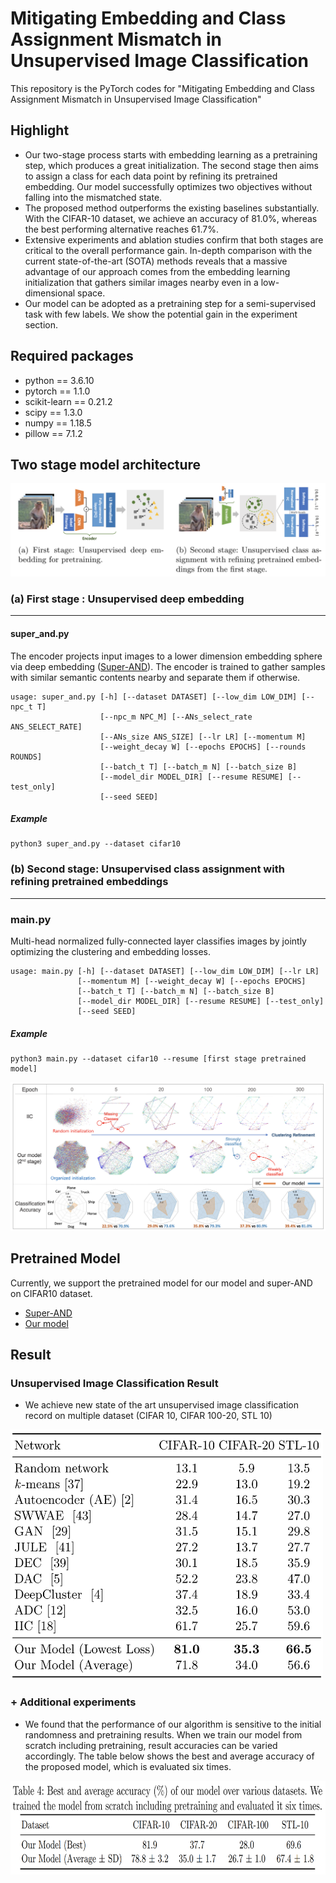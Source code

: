 # Mitigating Embedding and Class Assignment Mismatch in Unsupervised Image Classification #
This repository is the PyTorch codes for "Mitigating Embedding and Class Assignment Mismatch in Unsupervised Image Classification"
## Highlight ##
* Our two-stage process starts with embedding learning as a pretraining step, which produces a great initialization. The second stage then aims to assign a class for each data point by refining its pretrained embedding. Our model successfully optimizes two objectives without falling into the mismatched state.
* The proposed method outperforms the existing baselines substantially. With the CIFAR-10 dataset, we achieve an accuracy of 81.0%, whereas the best performing alternative reaches 61.7%.
* Extensive experiments and ablation studies confirm that both stages are critical to the overall performance gain. In-depth comparison with the current state-of-the-art (SOTA) methods reveals that a massive advantage of our approach comes from the embedding learning initialization that gathers similar images nearby even in a low-dimensional space.
* Our model can be adopted as a pretraining step for a semi-supervised task with few labels. We show the potential gain in the experiment section.

## Required packages ##
- python == 3.6.10
- pytorch == 1.1.0
- scikit-learn == 0.21.2
- scipy == 1.3.0
- numpy == 1.18.5
- pillow == 7.1.2


## Two stage model architecture ##
<center><img src="./fig/model_arch.png"> </center>

### (a) First stage : Unsupervised deep embedding
* * *
#### super_and.py 
The encoder projects input images to a lower dimension embedding sphere via deep embedding ([Super-AND](https://github.com/super-AND/super-AND)). The encoder is trained to gather samples with similar semantic contents nearby and separate them if otherwise.

```
usage: super_and.py [-h] [--dataset DATASET] [--low_dim LOW_DIM] [--npc_t T]
                    [--npc_m NPC_M] [--ANs_select_rate ANS_SELECT_RATE]
                    [--ANs_size ANS_SIZE] [--lr LR] [--momentum M]
                    [--weight_decay W] [--epochs EPOCHS] [--rounds ROUNDS]
                    [--batch_t T] [--batch_m N] [--batch_size B]
                    [--model_dir MODEL_DIR] [--resume RESUME] [--test_only]
                    [--seed SEED]
```
##### Example #####
```
python3 super_and.py --dataset cifar10
```




### (b) Second stage: Unsupervised class assignment with refining pretrained embeddings
* * *
### main.py
Multi-head normalized fully-connected layer classifies images by jointly optimizing the clustering and embedding losses.

```
usage: main.py [-h] [--dataset DATASET] [--low_dim LOW_DIM] [--lr LR]
               [--momentum M] [--weight_decay W] [--epochs EPOCHS]
               [--batch_t T] [--batch_m N] [--batch_size B]
               [--model_dir MODEL_DIR] [--resume RESUME] [--test_only]
               [--seed SEED]
```
##### Example #####

```
python3 main.py --dataset cifar10 --resume [first stage pretrained model]
```

<img src="./fig/stage2.png"> 

## Pretrained Model ##
Currently, we support the pretrained model for our model and super-AND on CIFAR10 dataset.
* [Super-AND](https://drive.google.com/file/d/1cABTquqOl5N2Wbchxs0-DBI6OVfnqY5J/view?usp=sharing)
* [Our model](https://drive.google.com/file/d/1H3ppCkPQNHFEYQS4PLuV26Cp3HpbG4Nb/view?usp=sharing)

## Result ##

### Unsupervised Image Classification Result ###
* We achieve new state of the art unsupervised image classification record on multiple dataset (CIFAR 10, CIFAR 100-20, STL 10)
<img src="./fig/model_result.png" width="500" height="400"> 

### + Additional experiments ###
* We found that the performance of our algorithm is sensitive to the initial randomness and pretraining results. When we train our model from scratch including pretraining, result accuracies can be varied accordingly. The table below shows the best and average accuracy of the proposed model, which is evaluated six times.
<img src="./fig/result_avg.png" width="700" height="150"> 



